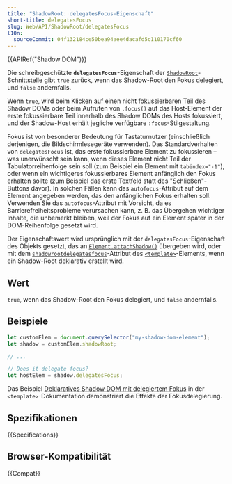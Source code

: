 ```yaml
---
title: "ShadowRoot: delegatesFocus-Eigenschaft"
short-title: delegatesFocus
slug: Web/API/ShadowRoot/delegatesFocus
l10n:
  sourceCommit: 04f132184ce50bea94aee4dacafd5c110170cf60
---
```


{{APIRef("Shadow DOM")}}

Die schreibgeschützte **`delegatesFocus`**-Eigenschaft der [`ShadowRoot`](/de/docs/Web/API/ShadowRoot)-Schnittstelle gibt `true` zurück, wenn das Shadow-Root den Fokus delegiert, und `false` andernfalls.

Wenn `true`, wird beim Klicken auf einen nicht fokussierbaren Teil des Shadow DOMs oder beim Aufrufen von `.focus()` auf das Host-Element der erste fokussierbare Teil innerhalb des Shadow DOMs des Hosts fokussiert, und der Shadow-Host erhält jegliche verfügbare `:focus`-Stilgestaltung.

Fokus ist von besonderer Bedeutung für Tastaturnutzer (einschließlich derjenigen, die Bildschirmlesegeräte verwenden). Das Standardverhalten von `delegatesFocus` ist, das erste fokussierbare Element zu fokussieren – was unerwünscht sein kann, wenn dieses Element nicht Teil der Tabulatorreihenfolge sein soll (zum Beispiel ein Element mit `tabindex="-1"`), oder wenn ein wichtigeres fokussierbares Element anfänglich den Fokus erhalten sollte (zum Beispiel das erste Textfeld statt des "Schließen"-Buttons davor). In solchen Fällen kann das `autofocus`-Attribut auf dem Element angegeben werden, das den anfänglichen Fokus erhalten soll. Verwenden Sie das `autofocus`-Attribut mit Vorsicht, da es Barrierefreiheitsprobleme verursachen kann, z. B. das Übergehen wichtiger Inhalte, die unbemerkt bleiben, weil der Fokus auf ein Element später in der DOM-Reihenfolge gesetzt wird.

Der Eigenschaftswert wird ursprünglich mit der `delegatesFocus`-Eigenschaft des Objekts gesetzt, das an [`Element.attachShadow()`](/de/docs/Web/API/Element/attachShadow) übergeben wird, oder mit dem [`shadowrootdelegatesfocus`](/de/docs/Web/HTML/Element/template#shadowrootclonable)-Attribut des [`<template>`](/de/docs/Web/HTML/Element/template)-Elements, wenn ein Shadow-Root deklarativ erstellt wird.

## Wert

`true`, wenn das Shadow-Root den Fokus delegiert, und `false` andernfalls.

## Beispiele

```js
let customElem = document.querySelector("my-shadow-dom-element");
let shadow = customElem.shadowRoot;

// ...

// Does it delegate focus?
let hostElem = shadow.delegatesFocus;
```

Das Beispiel [Deklaratives Shadow DOM mit delegiertem Fokus](/de/docs/Web/HTML/Element/template#declarative_shadow_dom_with_delegated_focus) in der `<template>`-Dokumentation demonstriert die Effekte der Fokusdelegierung.

## Spezifikationen

{{Specifications}}

## Browser-Kompatibilität

{{Compat}}

